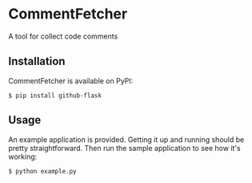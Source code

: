 # CommentFetcher

A tool for collect code comments

## Installation

CommentFetcher is available on PyPI:

    $ pip install github-flask

## Usage

An example application is provided. Getting it up and running should be pretty
straightforward. Then run the sample application to see how it's working:

    $ python example.py
